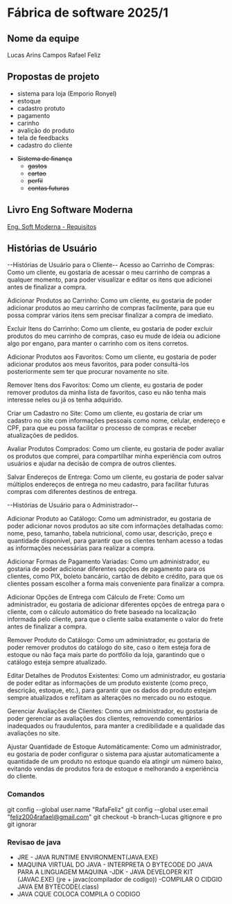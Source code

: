 # Fábrica de software 2025/1

## Nome da equipe
Lucas Arins Campos
Rafael Feliz

## Propostas de projeto 
 - sistema para loja (Emporio Ronyel)
 - estoque
 - cadastro protuto
 - pagamento 
 - carinho
 - avalição do produto
 - tela de feedbacks
 - cadastro do cliente
 
 <s>

- Sistema de finança 
  - gastos
  - cartao
  - perfil
  - contas futuras
</s>
 
## Livro Eng Software Moderna
[Eng. Soft Moderna - Requisitos](https://engsoftmoderna.info/cap3.html)


## Histórias de Usuário
--Histórias de Usuário para o Cliente--
Acesso ao Carrinho de Compras:
Como um cliente, eu gostaria de acessar o meu carrinho de compras a qualquer momento, para poder visualizar e editar os itens que adicionei antes de finalizar a compra.

Adicionar Produtos ao Carrinho:
Como um cliente, eu gostaria de poder adicionar produtos ao meu carrinho de compras facilmente, para que eu possa comprar vários itens sem precisar finalizar a compra de imediato.

Excluir Itens do Carrinho:
Como um cliente, eu gostaria de poder excluir produtos do meu carrinho de compras, caso eu mude de ideia ou adicione algo por engano, para manter o carrinho com os itens corretos.

Adicionar Produtos aos Favoritos:
Como um cliente, eu gostaria de poder adicionar produtos aos meus favoritos, para poder consultá-los posteriormente sem ter que procurar novamente no site.

Remover Itens dos Favoritos:
Como um cliente, eu gostaria de poder remover produtos da minha lista de favoritos, caso eu não tenha mais interesse neles ou já os tenha adquirido.

Criar um Cadastro no Site:
Como um cliente, eu gostaria de criar um cadastro no site com informações pessoais como nome, celular, endereço e CPF, para que eu possa facilitar o processo de compras e receber atualizações de pedidos.

Avaliar Produtos Comprados:
Como um cliente, eu gostaria de poder avaliar os produtos que comprei, para compartilhar minha experiência com outros usuários e ajudar na decisão de compra de outros clientes.

Salvar Endereços de Entrega:
Como um cliente, eu gostaria de poder salvar múltiplos endereços de entrega no meu cadastro, para facilitar futuras compras com diferentes destinos de entrega.

--Histórias de Usuário para o Administrador--

Adicionar Produto ao Catálogo:
Como um administrador, eu gostaria de poder adicionar novos produtos ao site com informações detalhadas como: nome, peso, tamanho, tabela nutricional, como usar, descrição, preço e quantidade disponível, para garantir que os clientes tenham acesso a todas as informações necessárias para realizar a compra.

Adicionar Formas de Pagamento Variadas:
Como um administrador, eu gostaria de poder adicionar diferentes opções de pagamento para os clientes, como PIX, boleto bancário, cartão de débito e crédito, para que os clientes possam escolher a forma mais conveniente para finalizar a compra.

Adicionar Opções de Entrega com Cálculo de Frete:
Como um administrador, eu gostaria de adicionar diferentes opções de entrega para o cliente, com o cálculo automático do frete baseado na localização informada pelo cliente, para que o cliente saiba exatamente o valor do frete antes de finalizar a compra.

Remover Produto do Catálogo:
Como um administrador, eu gostaria de poder remover produtos do catálogo do site, caso o item esteja fora de estoque ou não faça mais parte do portfólio da loja, garantindo que o catálogo esteja sempre atualizado.

Editar Detalhes de Produtos Existentes:
Como um administrador, eu gostaria de poder editar as informações de um produto existente (como preço, descrição, estoque, etc.), para garantir que os dados do produto estejam sempre atualizados e reflitam as alterações no mercado ou no estoque.

Gerenciar Avaliações de Clientes:
Como um administrador, eu gostaria de poder gerenciar as avaliações dos clientes, removendo comentários inadequados ou fraudulentos, para manter a credibilidade e a qualidade das avaliações no site.

Ajustar Quantidade de Estoque Automáticamente:
Como um administrador, eu gostaria de poder configurar o sistema para ajustar automaticamente a quantidade de um produto no estoque quando ela atingir um número baixo, evitando vendas de produtos fora de estoque e melhorando a experiência do cliente.

### Comandos
git config --global user.name "RafaFeliz"
git config --global user.email "feliz2004rafael@gmail.com"
git checkout -b branch-Lucas
gitignore e pro git ignorar 

### Revisao de java
- JRE - JAVA RUNTIME ENVIRONMENT(JAVA.EXE)
- MAQUINA VIRTUAL  DO JAVA - INTERPRETA O BYTECODE DO JAVA PARA A LINGUAGEM MAQUINA 
-JDK -  JAVA DEVELOPER KIT (JAVAC.EXE) (jre + javac(compilador de codigo))
-COMPILAR O CIDGIO JAVA EM BYTECODE(.class)
- JAVA CQUE COLOCA COMPILA O CODIGO 